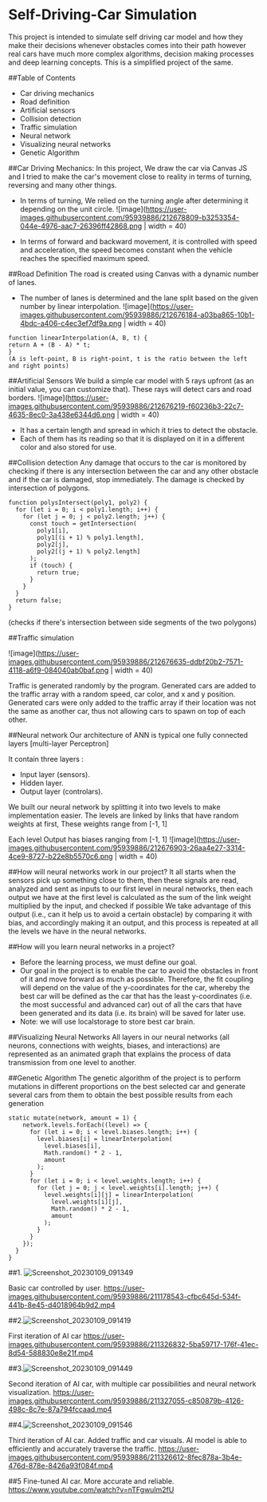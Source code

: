# Self-Driving-Car Simulation
This project is intended to simulate self driving car model and how they make their decisions whenever obstacles comes into their path however real cars have much more complex algorithms, decision making processes and deep learning concepts. This is a simplified project of the same.

##Table of Contents
- Car driving mechanics
- Road definition
- Artificial sensors
- Collision detection
- Traffic simulation
- Neural network
- Visualizing neural networks
- Genetic Algorithm

##Car Driving Mechanics:
In this project, We draw the car via Canvas JS and I tried to make the car's movement close to reality in terms of turning, reversing and many other things.

- In terms of turning, We relied on the turning angle after determining it depending on the unit circle.
![image](https://user-images.githubusercontent.com/95939886/212678809-b3253354-044e-4976-aac7-26396ff42868.png | width = 40)


- In terms of forward and backward movement, it is controlled with speed and acceleration, the speed becomes constant when the vehicle reaches the specified maximum speed.

##Road Definition
The road is created using Canvas with a dynamic number of lanes.

- The number of lanes is determined and the lane split based on the given number by linear interpolation.
![image](https://user-images.githubusercontent.com/95939886/212676184-a03ba865-10b1-4bdc-a406-c4ec3ef7df9a.png | width = 40)

```
function linearInterpolation(A, B, t) {
return A + (B - A) * t;
} 
(A is left-point, B is right-point, t is the ratio between the left and right points)
```

##Artificial Sensors
We build a simple car model with 5 rays upfront (as an initial value, you can customize that). These rays will detect cars and road borders.
![image](https://user-images.githubusercontent.com/95939886/212676219-f60236b3-22c7-4635-8ec0-3a438e6344d6.png | width = 40)

- It has a certain length and spread in which it tries to detect the obstacle.
- Each of them has its reading so that it is displayed on it in a different color and also stored for use.

##Collision detection
Any damage that occurs to the car is monitored by checking if there is any intersection between the car and any other obstacle and if the car is damaged, stop immediately.
The damage is checked by intersection of polygons.
```
function polysIntersect(poly1, poly2) {
  for (let i = 0; i < poly1.length; i++) {
    for (let j = 0; j < poly2.length; j++) {
      const touch = getIntersection(
        poly1[i],
        poly1[(i + 1) % poly1.length],
        poly2[j],
        poly2[(j + 1) % poly2.length]
      );
      if (touch) {
        return true;
      }
    }
  }
  return false;
}
```
(checks if there's intersection between side segments of the two polygons)

##Traffic simulation

![image](https://user-images.githubusercontent.com/95939886/212676635-ddbf20b2-7571-4118-a6f9-084040ab0baf.png | width = 40)

Traffic is generated randomly by the program. Generated cars are added to the traffic array with a random speed, car color, and x and y position. Generated cars were only added to the traffic array if their location was not the same as another car, thus not allowing cars to spawn on top of each other.

##Neural network
Our architecture of ANN is typical one fully connected layers [multi-layer Perceptron]

It contain three layers :
- Input layer (sensors).
- Hidden layer.
- Output layer (controlars).

We built our neural network by splitting it into two levels to make implementation easier. The levels are linked by links that have random weights at first, These weights range from [-1, 1]

Each level Output has biases ranging from [-1, 1]
![image](https://user-images.githubusercontent.com/95939886/212676903-26aa4e27-3314-4ce9-8727-b22e8b5570c6.png | width = 40)

##How will neural networks work in our project?
It all starts when the sensors pick up something close to them, then these signals are read, analyzed and sent as inputs to our first level in neural networks, then each output we have at the first level is calculated as the sum of the link weight multiplied by the input, and checked if possible We take advantage of this output (i.e., can it help us to avoid a certain obstacle) by comparing it with bias, and accordingly making it an output, and this process is repeated at all the levels we have in the neural networks.

##How will you learn neural networks in a project?
- Before the learning process, we must define our goal.
- Our goal in the project is to enable the car to avoid the obstacles in front of it and move forward as much as possible. Therefore, the fit coupling will depend on the value of the y-coordinates for the car, whereby the best car will be defined as the car that has the least y-coordinates (i.e. the most successful and advanced car) out of all the cars that have been generated and its data (i.e. its brain) will be saved for later use.
- Note: we will use localstorage to store best car brain.

##Visualizing Neural Networks
All layers in our neural networks (all neurons, connections with weights, biases, and interactions) are represented as an animated graph that explains the process of data transmission from one level to another.

##Genetic Algorithm
The genetic algorithm of the project is to perform mutations in different proportions on the best selected car and generate several cars from them to obtain the best possible results from each generation
```
static mutate(network, amount = 1) {
    network.levels.forEach((level) => {
      for (let i = 0; i < level.biases.length; i++) {
        level.biases[i] = linearInterpolation(
          level.biases[i],
          Math.random() * 2 - 1,
          amount
        );
      }
      for (let i = 0; i < level.weights.length; i++) {
        for (let j = 0; j < level.weights[i].length; j++) {
          level.weights[i][j] = linearInterpolation(
            level.weights[i][j],
            Math.random() * 2 - 1,
            amount
          );
        }
      }
    });
  }
}
```

##1. ![Screenshot_20230109_091349](https://user-images.githubusercontent.com/95939886/211328593-5790c214-34f7-47a9-b932-ad16c3592414.png)

Basic car controlled by user.
https://user-images.githubusercontent.com/95939886/211178543-cfbc645d-534f-441b-8e45-d4018964b9d2.mp4

##2.![Screenshot_20230109_091419](https://user-images.githubusercontent.com/95939886/211328649-a7e604ea-41e4-4044-9dca-c41bcded8957.png)

First iteration of AI car
https://user-images.githubusercontent.com/95939886/211326832-5ba59717-176f-41ec-8d54-588830e8e21f.mp4

##3.![Screenshot_20230109_091449](https://user-images.githubusercontent.com/95939886/211328673-113bb6c8-7acf-42b7-8a0b-2dfa9faba7b9.png)

Second iteration of AI car, with multiple car possibilities and neural network visualization.
https://user-images.githubusercontent.com/95939886/211327055-c850879b-4126-498c-8c7e-87a794fccaad.mp4

##4.![Screenshot_20230109_091546](https://user-images.githubusercontent.com/95939886/211328698-a3b0bee4-cbf4-4f9c-ad4b-cc217d09971c.png)

Third iteration of AI car. Added traffic and car visuals. AI model is able to efficiently and accurately traverse the traffic.
https://user-images.githubusercontent.com/95939886/211326612-8fec878a-3b4e-476d-878e-8426a93f084f.mp4

##5 Fine-tuned AI car. More accurate and reliable.
https://www.youtube.com/watch?v=nTFgwulm2fU
